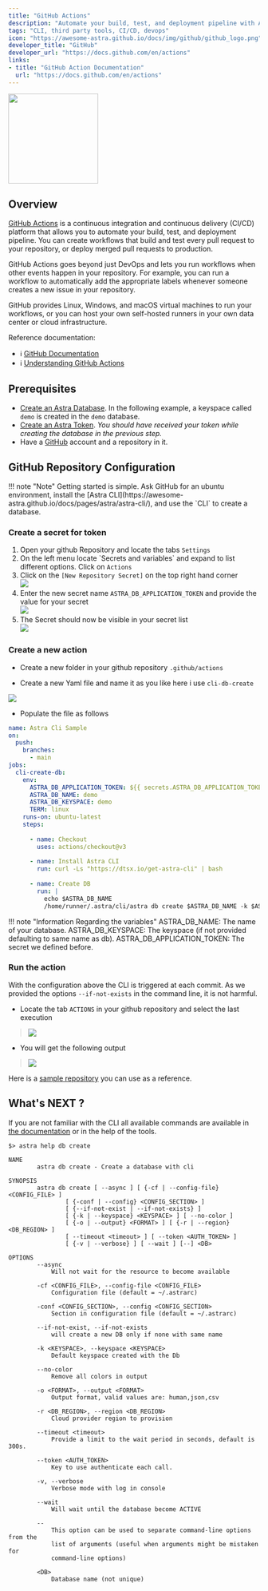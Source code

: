 ```yaml
---
title: "GitHub Actions"
description: "Automate your build, test, and deployment pipeline with Astra CLI"
tags: "CLI, third party tools, CI/CD, devops"
icon: "https://awesome-astra.github.io/docs/img/github/github_logo.png"
developer_title: "GitHub"
developer_url: "https://docs.github.com/en/actions"
links:
- title: "GitHub Action Documentation"
  url: "https://docs.github.com/en/actions"
---
```


<div class="nosurface" markdown="1">

<img src="https://awesome-astra.github.io/docs/img/github/github_logo.png" style="height: 180px;" />
</div>

## Overview

[GitHub Actions](https://docs.github.com/en/actions)
is a continuous integration and continuous delivery (CI/CD) platform that allows you to automate your build, test, and deployment pipeline. You can create workflows that build and test every pull request to your repository, or deploy merged pull requests to production.

GitHub Actions goes beyond just DevOps and lets you run workflows when other events happen in your repository. For example, you can run a workflow to automatically add the appropriate labels whenever someone creates a new issue in your repository.

GitHub provides Linux, Windows, and macOS virtual machines to run your workflows, or you can host your own self-hosted runners in your own data center or cloud infrastructure.

<div class="nosurface" markdown="1">
Reference documentation:

- ℹ️ [GitHub Documentation](https://docs.github.com/en/actions)
- ℹ️ [Understanding GitHub Actions](https://docs.github.com/en/actions/learn-github-actions/understanding-github-actions)

</div>

## Prerequisites

<ul class="prerequisites">
  <li class="nosurface"><a href="https://awesome-astra.github.io/docs/pages/astra/create-instance/">Create an Astra Database</a>. In the following example, a keyspace called <code>demo</code> is created in the <code>demo</code> database.</li>
  <li class="nosurface"><a href="https://awesome-astra.github.io/docs/pages/astra/create-token/">Create an Astra Token</a>. <em>You should have received your token while creating the database in the previous step.</em></li>
  <li class="nosurface">Have a <a href="https://github.com/">GitHub</a> account and a repository in it.</li>
</ul>


## GitHub Repository Configuration

<admonition markdown="1">
!!! note "Note"
    Getting started is simple. Ask GitHub for an ubuntu environment, install the [Astra CLI](https://awesome-astra.github.io/docs/pages/astra/astra-cli/), and use the `CLI` to create a database.
</admonition>

### Create a secret for token

<ol>
<li>Open your github Repository and locate the tabs <code>Settings</code></li>
<li>On the left menu locate `Secrets and variables` and expand to list different options. Click on <code>Actions</code></li>
<li>Click on the <code>[New Repository Secret]</code> on the top right hand corner<br />
<img src="https://awesome-astra.github.io/docs/img/github/github-actions-01.png" /></li>
<li>Enter the new secret name <code>ASTRA_DB_APPLICATION_TOKEN</code> and provide the value for your secret<br />
<img src="https://awesome-astra.github.io/docs/img/github/github-actions-02.png" /></li>
<li>The Secret should now be visible in your secret list<br />
<img src="https://awesome-astra.github.io/docs/img/github/github-actions-03.png" /></li>
</ol>

### Create a new action

- Create a new folder in your github repository `.github/actions`

- Create a new Yaml file and name it as you like here i use `cli-db-create`

<img src="https://awesome-astra.github.io/docs/img/github/github-actions-04.png" />

- Populate the file as follows

```yaml
name: Astra Cli Sample
on:
  push:
    branches:
      - main
jobs:
  cli-create-db:
    env:
      ASTRA_DB_APPLICATION_TOKEN: ${{ secrets.ASTRA_DB_APPLICATION_TOKEN }}
      ASTRA_DB_NAME: demo
      ASTRA_DB_KEYSPACE: demo
      TERM: linux
    runs-on: ubuntu-latest
    steps:
    
      - name: Checkout
        uses: actions/checkout@v3
      
      - name: Install Astra CLI
        run: curl -Ls "https://dtsx.io/get-astra-cli" | bash
        
      - name: Create DB
        run: |
          echo $ASTRA_DB_NAME
          /home/runner/.astra/cli/astra db create $ASTRA_DB_NAME -k $ASTRA_DB_KEYSPACE --token $ASTRA_DB_APPLICATION_TOKEN --if-not-exists 

```

<admonition markdown="1">
!!! note "Information Regarding the variables"
    ASTRA_DB_NAME: The name of your database. ASTRA_DB_KEYSPACE: The keyspace (if not provided defaulting to same name as db). ASTRA_DB_APPLICATION_TOKEN: The secret we defined before.
</admonition>

### Run the action

With the configuration above the CLI is triggered at each commit. As we provided the options `--if-not-exists` in the command line, it is not harmful.

- Locate the tab `ACTIONS` in your github repository and select the last execution

> <img src="https://awesome-astra.github.io/docs/img/github/github-actions-05.png" />

- You will get the following output

> <img src="https://awesome-astra.github.io/docs/img/github/github-actions-06.png" />

Here is a [sample repository](https://github.com/DataStax-Examples/astra-cli-github-action) you can use as a reference.

## What's NEXT ?


If you are not familiar with the CLI all available commands are available in [the documentation](https://awesome-astra.github.io/docs/pages/astra/astra-cli/) or in the help of the tools.

```
$> astra help db create

NAME
        astra db create - Create a database with cli

SYNOPSIS
        astra db create [ --async ] [ {-cf | --config-file} <CONFIG_FILE> ]
                [ {-conf | --config} <CONFIG_SECTION> ]
                [ {--if-not-exist | --if-not-exists} ]
                [ {-k | --keyspace} <KEYSPACE> ] [ --no-color ]
                [ {-o | --output} <FORMAT> ] [ {-r | --region} <DB_REGION> ]
                [ --timeout <timeout> ] [ --token <AUTH_TOKEN> ]
                [ {-v | --verbose} ] [ --wait ] [--] <DB>

OPTIONS
        --async
            Will not wait for the resource to become available

        -cf <CONFIG_FILE>, --config-file <CONFIG_FILE>
            Configuration file (default = ~/.astrarc)

        -conf <CONFIG_SECTION>, --config <CONFIG_SECTION>
            Section in configuration file (default = ~/.astrarc)

        --if-not-exist, --if-not-exists
            will create a new DB only if none with same name

        -k <KEYSPACE>, --keyspace <KEYSPACE>
            Default keyspace created with the Db

        --no-color
            Remove all colors in output

        -o <FORMAT>, --output <FORMAT>
            Output format, valid values are: human,json,csv

        -r <DB_REGION>, --region <DB_REGION>
            Cloud provider region to provision

        --timeout <timeout>
            Provide a limit to the wait period in seconds, default is 300s.

        --token <AUTH_TOKEN>
            Key to use authenticate each call.

        -v, --verbose
            Verbose mode with log in console

        --wait
            Will wait until the database become ACTIVE

        --
            This option can be used to separate command-line options from the
            list of arguments (useful when arguments might be mistaken for
            command-line options)

        <DB>
            Database name (not unique)
```